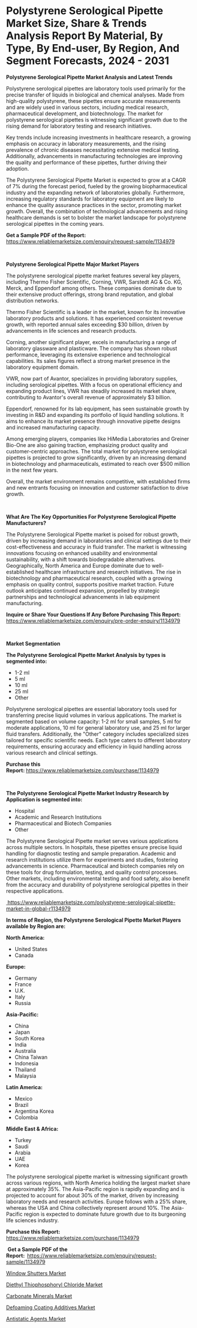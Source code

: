 <p><h1>Polystyrene Serological Pipette Market Size, Share & Trends Analysis Report By Material, By Type, By End-user, By Region, And Segment Forecasts, 2024 - 2031</h1></p><p><strong>Polystyrene Serological Pipette Market Analysis and Latest Trends</strong></p>
<p><p>Polystyrene serological pipettes are laboratory tools used primarily for the precise transfer of liquids in biological and chemical analyses. Made from high-quality polystyrene, these pipettes ensure accurate measurements and are widely used in various sectors, including medical research, pharmaceutical development, and biotechnology. The market for polystyrene serological pipettes is witnessing significant growth due to the rising demand for laboratory testing and research initiatives. </p><p>Key trends include increasing investments in healthcare research, a growing emphasis on accuracy in laboratory measurements, and the rising prevalence of chronic diseases necessitating extensive medical testing. Additionally, advancements in manufacturing technologies are improving the quality and performance of these pipettes, further driving their adoption. </p><p>The Polystyrene Serological Pipette Market is expected to grow at a CAGR of 7% during the forecast period, fueled by the growing biopharmaceutical industry and the expanding network of laboratories globally. Furthermore, increasing regulatory standards for laboratory equipment are likely to enhance the quality assurance practices in the sector, promoting market growth. Overall, the combination of technological advancements and rising healthcare demands is set to bolster the market landscape for polystyrene serological pipettes in the coming years.</p></p>
<p><strong>Get a Sample PDF of the Report:&nbsp;</strong> <a href="https://www.reliablemarketsize.com/enquiry/request-sample/1134979?utm_campaign=1486&utm_medium=2&utm_source=Github&utm_content=ia&utm_term=09102024&utm_id=polystyrene-serological-pipette">https://www.reliablemarketsize.com/enquiry/request-sample/1134979</a></p>
<p>&nbsp;</p>
<p><strong>Polystyrene Serological Pipette Major Market Players</strong></p>
<p><p>The polystyrene serological pipette market features several key players, including Thermo Fisher Scientific, Corning, VWR, Sarstedt AG & Co. KG, Merck, and Eppendorf among others. These companies dominate due to their extensive product offerings, strong brand reputation, and global distribution networks.</p><p>Thermo Fisher Scientific is a leader in the market, known for its innovative laboratory products and solutions. It has experienced consistent revenue growth, with reported annual sales exceeding $30 billion, driven by advancements in life sciences and research products.</p><p>Corning, another significant player, excels in manufacturing a range of laboratory glassware and plasticware. The company has shown robust performance, leveraging its extensive experience and technological capabilities. Its sales figures reflect a strong market presence in the laboratory equipment domain.</p><p>VWR, now part of Avantor, specializes in providing laboratory supplies, including serological pipettes. With a focus on operational efficiency and expanding product lines, VWR has steadily increased its market share, contributing to Avantor's overall revenue of approximately $3 billion.</p><p>Eppendorf, renowned for its lab equipment, has seen sustainable growth by investing in R&D and expanding its portfolio of liquid handling solutions. It aims to enhance its market presence through innovative pipette designs and increased manufacturing capacity.</p><p>Among emerging players, companies like HiMedia Laboratories and Greiner Bio-One are also gaining traction, emphasizing product quality and customer-centric approaches. The total market for polystyrene serological pipettes is projected to grow significantly, driven by an increasing demand in biotechnology and pharmaceuticals, estimated to reach over $500 million in the next few years. </p><p>Overall, the market environment remains competitive, with established firms and new entrants focusing on innovation and customer satisfaction to drive growth.</p></p>
<p>&nbsp;</p>
<p><strong>What Are The Key Opportunities For Polystyrene Serological Pipette Manufacturers?</strong></p>
<p><p>The Polystyrene Serological Pipette market is poised for robust growth, driven by increasing demand in laboratories and clinical settings due to their cost-effectiveness and accuracy in fluid transfer. The market is witnessing innovations focusing on enhanced usability and environmental sustainability, with a shift towards biodegradable alternatives. Geographically, North America and Europe dominate due to well-established healthcare infrastructure and research initiatives. The rise in biotechnology and pharmaceutical research, coupled with a growing emphasis on quality control, supports positive market traction. Future outlook anticipates continued expansion, propelled by strategic partnerships and technological advancements in lab equipment manufacturing.</p></p>
<p><strong>Inquire or Share Your Questions If Any Before Purchasing This Report:</strong> <a href="https://www.reliablemarketsize.com/enquiry/pre-order-enquiry/1134979?utm_campaign=1486&utm_medium=2&utm_source=Github&utm_content=ia&utm_term=09102024&utm_id=polystyrene-serological-pipette">https://www.reliablemarketsize.com/enquiry/pre-order-enquiry/1134979</a></p>
<p>&nbsp;</p>
<p><strong>Market Segmentation</strong></p>
<p><strong>The Polystyrene Serological Pipette Market Analysis by types is segmented into:</strong></p>
<p><ul><li>1-2 ml</li><li>5 ml</li><li>10 ml</li><li>25 ml</li><li>Other</li></ul></p>
<p><p>Polystyrene serological pipettes are essential laboratory tools used for transferring precise liquid volumes in various applications. The market is segmented based on volume capacity: 1-2 ml for small samples, 5 ml for moderate applications, 10 ml for general laboratory use, and 25 ml for larger fluid transfers. Additionally, the "Other" category includes specialized sizes tailored for specific scientific needs. Each type caters to different laboratory requirements, ensuring accuracy and efficiency in liquid handling across various research and clinical settings.</p></p>
<p><strong>Purchase this Report:&nbsp;</strong><a href="https://www.reliablemarketsize.com/purchase/1134979?utm_campaign=1486&utm_medium=2&utm_source=Github&utm_content=ia&utm_term=09102024&utm_id=polystyrene-serological-pipette">https://www.reliablemarketsize.com/purchase/1134979</a></p>
<p>&nbsp;</p>
<p><strong>The Polystyrene Serological Pipette Market Industry Research by Application is segmented into:</strong></p>
<p><ul><li>Hospital</li><li>Academic and Research Institutions</li><li>Pharmaceutical and Biotech Companies</li><li>Other</li></ul></p>
<p><p>The Polystyrene Serological Pipette market serves various applications across multiple sectors. In hospitals, these pipettes ensure precise liquid handling for diagnostic testing and sample preparation. Academic and research institutions utilize them for experiments and studies, fostering advancements in science. Pharmaceutical and biotech companies rely on these tools for drug formulation, testing, and quality control processes. Other markets, including environmental testing and food safety, also benefit from the accuracy and durability of polystyrene serological pipettes in their respective applications.</p></p>
<p><a href="https://www.reliablemarketsize.com/polystyrene-serological-pipette-market-in-global-r1134979?utm_campaign=1486&utm_medium=2&utm_source=Github&utm_content=ia&utm_term=09102024&utm_id=polystyrene-serological-pipette">&nbsp;https://www.reliablemarketsize.com/polystyrene-serological-pipette-market-in-global-r1134979</a></p>
<p><strong>In terms of Region, the Polystyrene Serological Pipette Market Players available by Region are:</strong></p>
<p>
    <p> <strong> North America: </strong>
        <ul>
            <li>United States</li>
            <li>Canada</li>
        </ul>
        </p> 
    <p> <strong> Europe: </strong>
        <ul>
            <li>Germany</li>
            <li>France</li>
            <li>U.K.</li>
            <li>Italy</li>
            <li>Russia</li>
        </ul>
        </p> 
    <p> <strong> Asia-Pacific: </strong>
        <ul>
            <li>China</li>
            <li>Japan</li>
            <li>South Korea</li>
            <li>India</li>
            <li>Australia</li>
            <li>China Taiwan</li>
            <li>Indonesia</li>
            <li>Thailand</li>
            <li>Malaysia</li>
        </ul>
        </p> 
    <p> <strong> Latin America: </strong>
        <ul>
            <li>Mexico</li>
            <li>Brazil</li>
            <li>Argentina Korea</li>
            <li>Colombia</li>
        </ul>
        </p> 
    <p> <strong> Middle East & Africa: </strong>
        <ul>
            <li>Turkey</li>
            <li>Saudi</li>
            <li>Arabia</li>
            <li>UAE</li>
            <li>Korea</li>
        </ul>
    </p>
    </p>
<p><p>The polystyrene serological pipette market is witnessing significant growth across various regions, with North America holding the largest market share at approximately 35%. The Asia-Pacific region is rapidly expanding and is projected to account for about 30% of the market, driven by increasing laboratory needs and research activities. Europe follows with a 25% share, whereas the USA and China collectively represent around 10%. The Asia-Pacific region is expected to dominate future growth due to its burgeoning life sciences industry.</p></p>
<p><strong>Purchase this Report: </strong><a href="https://www.reliablemarketsize.com/purchase/1134979?utm_campaign=1486&utm_medium=2&utm_source=Github&utm_content=ia&utm_term=09102024&utm_id=polystyrene-serological-pipette">https://www.reliablemarketsize.com/purchase/1134979</a></p>
<p>&nbsp;<strong>Get a Sample PDF of the Report:&nbsp;&nbsp;</strong><a href="https://www.reliablemarketsize.com/enquiry/request-sample/1134979?utm_campaign=1486&utm_medium=2&utm_source=Github&utm_content=ia&utm_term=09102024&utm_id=polystyrene-serological-pipette">https://www.reliablemarketsize.com/enquiry/request-sample/1134979</a></p>
<p><strong></strong></p>
<p><p><a href="https://www.linkedin.com/pulse/navigating-global-window-shutters-market-landscape-trends-forecasts-1xfkf?utm_campaign=1486&utm_medium=2&utm_source=Github&utm_content=ia&utm_term=09102024&utm_id=polystyrene-serological-pipette">Window Shutters Market</a></p><p><a href="https://www.linkedin.com/pulse/diethyl-thiophosphoryl-chloride-market-share-size-trends-industry-hj6bf?utm_campaign=1486&utm_medium=2&utm_source=Github&utm_content=ia&utm_term=09102024&utm_id=polystyrene-serological-pipette">Diethyl Thiophosphoryl Chloride Market</a></p><p><a href="https://www.linkedin.com/pulse/global-carbonate-minerals-industry-analysis-share-growth-trends-upqaf?utm_campaign=1486&utm_medium=2&utm_source=Github&utm_content=ia&utm_term=09102024&utm_id=polystyrene-serological-pipette">Carbonate Minerals Market</a></p><p><a href="https://www.linkedin.com/pulse/defoaming-coating-additives-value-chain-analysis-from-raw-materials-yyfgf?utm_campaign=1486&utm_medium=2&utm_source=Github&utm_content=ia&utm_term=09102024&utm_id=polystyrene-serological-pipette">Defoaming Coating Additives Market</a></p><p><a href="https://www.linkedin.com/pulse/antistatic-agents-market-global-insights-regional-analysis-2024-qow8f?utm_campaign=1486&utm_medium=2&utm_source=Github&utm_content=ia&utm_term=09102024&utm_id=polystyrene-serological-pipette">Antistatic Agents Market</a></p></p>